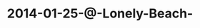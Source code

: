 ---
layout: blog
title: 2014-01-25-@-Lonely-Beach-
category: blog
lat: 12.00671
lng: 102.29355
image: https://s3-us-west-2.amazonaws.com/travels2013/2014-01-25 22:46:47 PST.jpg
observation: 20140125224647PST
---